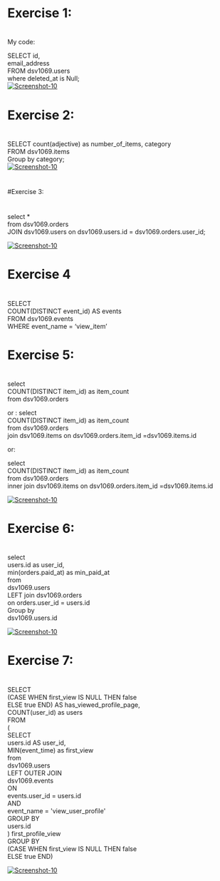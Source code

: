 
# Exercise 1:
#
My code: 

SELECT id,\
email_address\
FROM dsv1069.users\
where deleted_at is Null;\
<a href="https://image.prntscr.com/image/cPzcLozrR8ah9K9CElX88w.png"><img src="https://image.prntscr.com/image/cPzcLozrR8ah9K9CElX88w.png" alt="Screenshot-10" border="0"></a>

#
# Exercise 2:
#
SELECT  count(adjective) as number_of_items, category\
FROM dsv1069.items\
Group by category;\
<a href="https://image.prntscr.com/image/DdYrDWMQSiS0e23VwrQoaw.png"><img src="https://image.prntscr.com/image/DdYrDWMQSiS0e23VwrQoaw.png" alt="Screenshot-10" border="0"></a>


#
#Exercise 3:
#
select * \
from  dsv1069.orders \
JOIN dsv1069.users on dsv1069.users.id = dsv1069.orders.user_id;

<a href="https://image.prntscr.com/image/QNQz3vmbSFOFroJ1wdGKIw.png"><img src="https://image.prntscr.com/image/QNQz3vmbSFOFroJ1wdGKIw.png" alt="Screenshot-10" border="0"></a>
#
# Exercise 4
#
SELECT\
COUNT(DISTINCT event_id) AS events\
FROM dsv1069.events\
WHERE event_name = ‘view_item’
#
# Exercise 5:
#
select \
COUNT(DISTINCT item_id) as item_count\
from dsv1069.orders


or : 
select \
COUNT(DISTINCT item_id) as item_count\
from dsv1069.orders\
join dsv1069.items on dsv1069.orders.item_id =dsv1069.items.id

or: 

select \
COUNT(DISTINCT item_id) as item_count\
from dsv1069.orders\
inner join dsv1069.items on dsv1069.orders.item_id =dsv1069.items.id


<a href="https://image.prntscr.com/image/rhqaQA2wSZCjDLIuDIjwbw.png"><img src="https://image.prntscr.com/image/rhqaQA2wSZCjDLIuDIjwbw.png" alt="Screenshot-10" border="0"></a>
#
# Exercise 6:
#

select \
users.id as user_id,\
min(orders.paid_at) as min_paid_at\
from \
dsv1069.users\
LEFT join dsv1069.orders\
on orders.user_id = users.id \
Group by \
dsv1069.users.id  

<a href="https://image.prntscr.com/image/g-w5zh3uQMO68taO4FMBLw.png"><img src="https://image.prntscr.com/image/g-w5zh3uQMO68taO4FMBLw.png" alt="Screenshot-10" border="0"></a>
#
# Exercise 7:
#

SELECT \
(CASE WHEN first_view IS NULL THEN false\
    ELSE true END) AS has_viewed_profile_page,\
COUNT(user_id) as users\
FROM \
  (\
  SELECT \
    users.id AS user_id,\
    MIN(event_time) as first_view\
  from \
    dsv1069.users\
  LEFT OUTER JOIN \
    dsv1069.events\
  ON \
    events.user_id = users.id \
  AND \
   event_name = 'view_user_profile'\
   GROUP BY \
    users.id\
    ) first_profile_view\
  GROUP BY \
    (CASE WHEN first_view IS NULL THEN false\
    ELSE true END)
    
<a href="https://image.prntscr.com/image/PulnDAY0RfKYL5nQFj56ZA.png"><img src="https://image.prntscr.com/image/PulnDAY0RfKYL5nQFj56ZA.png" alt="Screenshot-10" border="0"></a>
